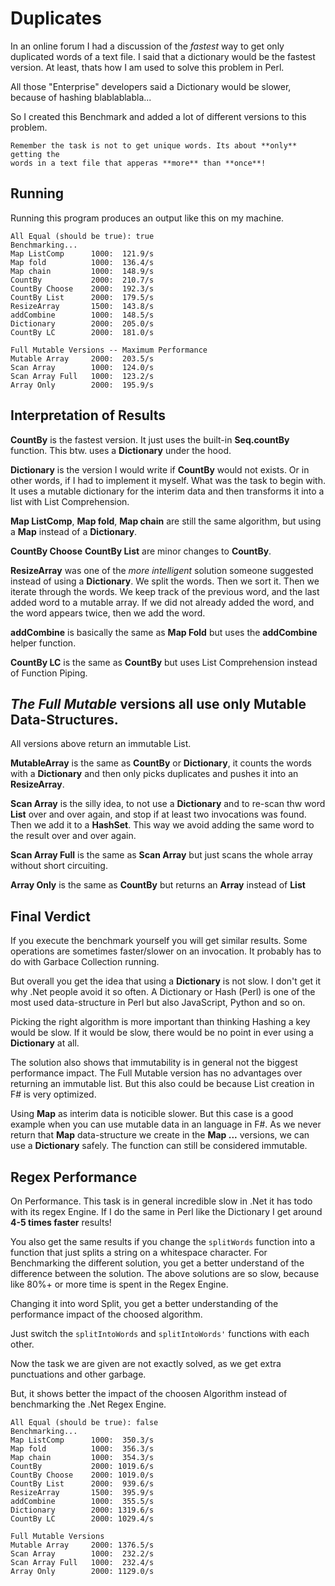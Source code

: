 # Duplicates

In an online forum I had a discussion of the *fastest* way to get
only duplicated words of a text file. I said that a dictionary would
be the fastest version. At least, thats how I am used to solve this problem
in Perl.

All those "Enterprise" developers said a Dictionary would be slower,
because of hashing blablablabla...

So I created this Benchmark and added a lot of different versions to this
problem.

    Remember the task is not to get unique words. Its about **only** getting the
    words in a text file that apperas **more** than **once**!

## Running

Running this program produces an output like this on my machine.

    All Equal (should be true): true
    Benchmarking...
    Map ListComp      1000:  121.9/s
    Map fold          1000:  136.4/s
    Map chain         1000:  148.9/s
    CountBy           2000:  210.7/s
    CountBy Choose    2000:  192.3/s
    CountBy List      2000:  179.5/s
    ResizeArray       1500:  143.8/s
    addCombine        1000:  148.5/s
    Dictionary        2000:  205.0/s
    CountBy LC        2000:  181.0/s

    Full Mutable Versions -- Maximum Performance
    Mutable Array     2000:  203.5/s
    Scan Array        1000:  124.0/s
    Scan Array Full   1000:  123.2/s
    Array Only        2000:  195.9/s
    
## Interpretation of Results

**CountBy** is the fastest version. It just uses the built-in **Seq.countBy**
function. This btw. uses a **Dictionary** under the hood.

**Dictionary** is the version I would write if **CountBy** would not exists. Or
in other words, if I had to implement it myself. What was the task to begin with.
It uses a mutable dictionary for the interim data and then transforms it into
a list with List Comprehension.

**Map ListComp**, **Map fold**, **Map chain** are still the same algorithm, but
using a **Map** instead of a **Dictionary**.

**CountBy Choose**  **CountBy List** are minor changes to **CountBy**.

**ResizeArray** was one of the *more intelligent* solution someone suggested
instead of using a **Dictionary**. We split the words. Then we sort it. Then
we iterate through the words. We keep track of the previous word, and the last
added word to a mutable array. If we did not already added the word, and the word
appears twice, then we add the word.

**addCombine** is basically the same as **Map Fold** but uses the **addCombine**
helper function.

**CountBy LC** is the same as **CountBy** but uses List Comprehension instead
of Function Piping.

## *The Full Mutable* versions all use only Mutable Data-Structures.

All versions above return an immutable List.

**MutableArray** is the same as **CountBy** or **Dictionary**, it counts the
words with a **Dictionary** and then only picks duplicates and pushes it into
an **ResizeArray**.

**Scan Array** is the silly idea, to not use a **Dictionary** and to re-scan
thw word **List** over and over again, and stop if at least two invocations was
found. Then we add it to a **HashSet**. This way we avoid adding the same word
to the result over and over again.

**Scan Array Full** is the same as **Scan Array** but just scans the whole array
without short circuiting.

**Array Only** is the same as **CountBy** but returns an **Array** instead of **List**

## Final Verdict

If you execute the benchmark yourself you will get similar results. Some
operations are sometimes faster/slower on an invocation. It probably has to
do with Garbace Collection running.

But overall you get the idea that using a **Dictionary** is not slow. I don't
get it why .Net people avoid it so often. A Dictionary or Hash (Perl) is one
of the most used data-structure in Perl but also JavaScript, Python and so on.

Picking the right algorithm is more important than thinking Hashing a key
would be slow. If it would be slow, there would be no point in ever using a
**Dictionary** at all.

The solution also shows that immutability is in general not the biggest
performance impact. The Full Mutable version has no advantages over returning
an immutable list. But this also could be because List creation in F# is
very optimized.

Using **Map** as interim data is noticible slower. But this case is a good
example when you can use mutable data in an language in F#. As we never return
that **Map** data-structure we create in the **Map ...** versions, we can use
a **Dictionary** safely. The function can still be considered immutable.

## Regex Performance

On Performance. This task is in general incredible slow in .Net it has todo
with its regex Engine. If I do the same in Perl like the Dictionary I get
around **4-5 times faster** results!

You also get the same results if you change the `splitWords` function into
a function that just splits a string on a whitespace character. For Benchmarking
the different solution, you get a better understand of the difference between
the solution. The above solutions are so slow, because like 80%+ or more time
is spent in the Regex Engine.

Changing it into word Split, you get a better understanding of the performance
impact of the choosed algorithm. 

Just switch the `splitIntoWords` and `splitIntoWords'` functions with each other.

Now the task we are given are not exactly solved, as we get extra punctuations
and other garbage. 

But, it shows better the impact of the choosen Algorithm instead of benchmarking
the .Net Regex Engine.

    All Equal (should be true): false
    Benchmarking...
    Map ListComp      1000:  350.3/s
    Map fold          1000:  356.3/s
    Map chain         1000:  354.3/s
    CountBy           2000: 1019.6/s
    CountBy Choose    2000: 1019.0/s
    CountBy List      2000:  939.6/s
    ResizeArray       1500:  395.9/s
    addCombine        1000:  355.5/s
    Dictionary        2000: 1319.6/s
    CountBy LC        2000: 1029.4/s

    Full Mutable Versions
    Mutable Array     2000: 1376.5/s
    Scan Array        1000:  232.2/s
    Scan Array Full   1000:  232.4/s
    Array Only        2000: 1129.0/s


